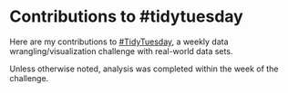 # Contributions to #tidytuesday

Here are my contributions to [#TidyTuesday](https://github.com/rfordatascience/tidytuesday), a weekly data wrangling/visualization challenge with real-world data sets. 

Unless otherwise noted, analysis was completed within the week of the challenge. 

